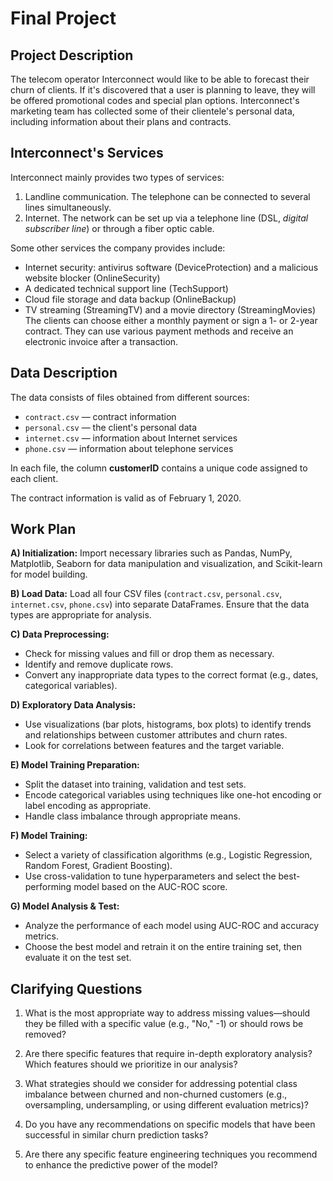 # Final Project

## Project Description
The telecom operator Interconnect would like to be able to forecast their churn of clients. If it's discovered that a user is planning to leave, they will be offered promotional codes and special plan options. Interconnect's marketing team has collected some of their clientele's personal data, including information about their plans and contracts.

## Interconnect's Services
Interconnect mainly provides two types of services:
1) Landline communication. The telephone can be connected to several lines simultaneously.
2) Internet. The network can be set up via a telephone line (DSL, _digital subscriber line_) or through a fiber optic cable.

Some other services the company provides include:
- Internet security: antivirus software (DeviceProtection) and a malicious website blocker (OnlineSecurity)
- A dedicated technical support line (TechSupport)
- Cloud file storage and data backup (OnlineBackup)
- TV streaming (StreamingTV) and a movie directory (StreamingMovies)
The clients can choose either a monthly payment or sign a 1- or 2-year contract. They can use various payment methods and receive an electronic invoice after a transaction.

## Data Description
The data consists of files obtained from different sources:
- `contract.csv` — contract information
- `personal.csv` — the client's personal data
- `internet.csv` — information about Internet services
- `phone.csv` — information about telephone services

In each file, the column **customerID** contains a unique code assigned to each client.

The contract information is valid as of February 1, 2020.

## Work Plan
**A) Initialization:** Import necessary libraries such as Pandas, NumPy, Matplotlib, Seaborn for data manipulation and visualization, and Scikit-learn for model building.

**B) Load Data:** Load all four CSV files (`contract.csv`, `personal.csv`, `internet.csv`, `phone.csv`) into separate DataFrames. Ensure that the data types are appropriate for analysis.

**C) Data Preprocessing:**
- Check for missing values and fill or drop them as necessary.
- Identify and remove duplicate rows.
- Convert any inappropriate data types to the correct format (e.g., dates, categorical variables).

**D) Exploratory Data Analysis:**
- Use visualizations (bar plots, histograms, box plots) to identify trends and relationships between customer attributes and churn rates.
- Look for correlations between features and the target variable.

**E) Model Training Preparation:**
- Split the dataset into training, validation and test sets.
- Encode categorical variables using techniques like one-hot encoding or label encoding as appropriate.
- Handle class imbalance through appropriate means.

**F) Model Training:**
- Select a variety of classification algorithms (e.g., Logistic Regression, Random Forest, Gradient Boosting).
- Use cross-validation to tune hyperparameters and select the best-performing model based on the AUC-ROC score.

**G) Model Analysis & Test:**
- Analyze the performance of each model using AUC-ROC and accuracy metrics.
- Choose the best model and retrain it on the entire training set, then evaluate it on the test set.

## Clarifying Questions
1) What is the most appropriate way to address missing values—should they be filled with a specific value (e.g., "No," -1) or should rows be removed?

2) Are there specific features that require in-depth exploratory analysis? Which features should we prioritize in our analysis?

3) What strategies should we consider for addressing potential class imbalance between churned and non-churned customers (e.g., oversampling, undersampling, or using different evaluation metrics)?

4) Do you have any recommendations on specific models that have been successful in similar churn prediction tasks?

5) Are there any specific feature engineering techniques you recommend to enhance the predictive power of the model?
